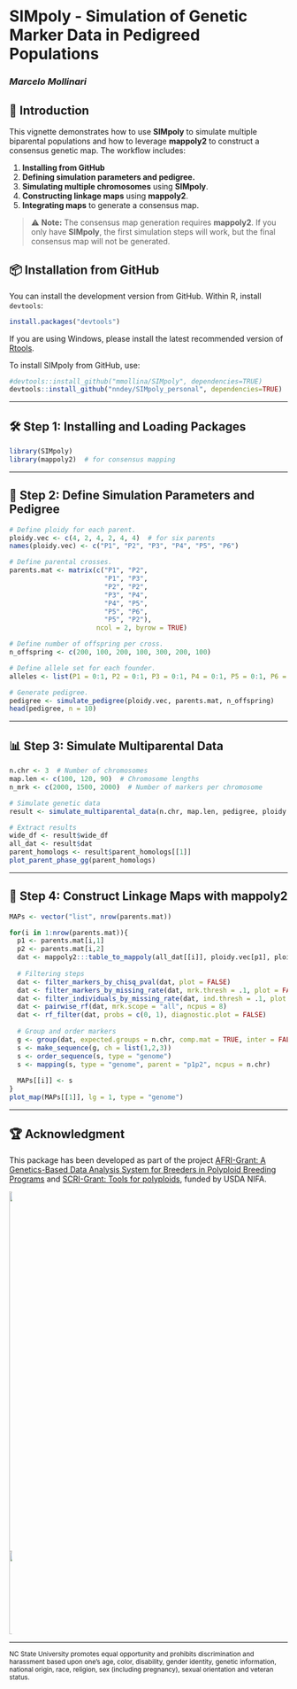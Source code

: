 # **SIMpoly - Simulation of Genetic Marker Data in Pedigreed Populations**

### *Marcelo Mollinari*

## 🚀 **Introduction**

This vignette demonstrates how to use **SIMpoly** to simulate multiple biparental populations and how to leverage **mappoly2** to construct a consensus genetic map. The workflow includes:

1. **Installing from GitHub**
2. **Defining simulation parameters and pedigree.**
3. **Simulating multiple chromosomes** using **SIMpoly**.
4. **Constructing linkage maps** using **mappoly2**.
5. **Integrating maps** to generate a consensus map.

> ⚠️ **Note:** The consensus map generation requires **mappoly2**. If you only have **SIMpoly**, the first simulation steps will work, but the final consensus map will not be generated.

## 📦 **Installation from GitHub**

You can install the development version from GitHub. Within R, install `devtools`:

```r
install.packages("devtools")
```

If you are using Windows, please install the latest recommended version of [Rtools](https://cran.r-project.org/bin/windows/Rtools/).

To install SIMpoly from GitHub, use:

```r
#devtools::install_github("mmollina/SIMpoly", dependencies=TRUE)
devtools::install_github("nndey/SIMpoly_personal", dependencies=TRUE)
```

---

## 🛠️ **Step 1: Installing and Loading Packages**

```r
library(SIMpoly)
library(mappoly2)  # for consensus mapping
```

---

## 🔬 **Step 2: Define Simulation Parameters and Pedigree**

```r
# Define ploidy for each parent.
ploidy.vec <- c(4, 2, 4, 2, 4, 4)  # for six parents
names(ploidy.vec) <- c("P1", "P2", "P3", "P4", "P5", "P6")

# Define parental crosses.
parents.mat <- matrix(c("P1", "P2",
                        "P1", "P3",
                        "P2", "P2",
                        "P3", "P4",
                        "P4", "P5",
                        "P5", "P6",
                        "P5", "P2"),
                      ncol = 2, byrow = TRUE)

# Define number of offspring per cross.
n_offspring <- c(200, 100, 200, 100, 300, 200, 100)

# Define allele set for each founder.
alleles <- list(P1 = 0:1, P2 = 0:1, P3 = 0:1, P4 = 0:1, P5 = 0:1, P6 = 0:1)

# Generate pedigree.
pedigree <- simulate_pedigree(ploidy.vec, parents.mat, n_offspring)
head(pedigree, n = 10)
```

---

## 📊 **Step 3: Simulate Multiparental Data**

```r
n.chr <- 3  # Number of chromosomes
map.len <- c(100, 120, 90)  # Chromosome lengths
n_mrk <- c(2000, 1500, 2000)  # Number of markers per chromosome

# Simulate genetic data
result <- simulate_multiparental_data(n.chr, map.len, pedigree, ploidy.vec, n_mrk, alleles, missing = 0.1, p = .3, rho = .7)

# Extract results
wide_df <- result$wide_df
all_dat <- result$dat
parent_homologs <- result$parent_homologs[[1]]
plot_parent_phase_gg(parent_homologs)
```

---

## 🔗 **Step 4: Construct Linkage Maps with mappoly2**

```r
MAPs <- vector("list", nrow(parents.mat))

for(i in 1:nrow(parents.mat)){
  p1 <- parents.mat[i,1]
  p2 <- parents.mat[i,2]
  dat <- mappoly2:::table_to_mappoly(all_dat[[i]], ploidy.vec[p1], ploidy.vec[p2], p1, p2)
  
  # Filtering steps
  dat <- filter_markers_by_chisq_pval(dat, plot = FALSE)
  dat <- filter_markers_by_missing_rate(dat, mrk.thresh = .1, plot = FALSE)
  dat <- filter_individuals_by_missing_rate(dat, ind.thresh = .1, plot = FALSE)
  dat <- pairwise_rf(dat, mrk.scope = "all", ncpus = 8)
  dat <- rf_filter(dat, probs = c(0, 1), diagnostic.plot = FALSE)
  
  # Group and order markers
  g <- group(dat, expected.groups = n.chr, comp.mat = TRUE, inter = FALSE)
  s <- make_sequence(g, ch = list(1,2,3))
  s <- order_sequence(s, type = "genome")
  s <- mapping(s, type = "genome", parent = "p1p2", ncpus = n.chr)
  
  MAPs[[i]] <- s
}
plot_map(MAPs[[1]], lg = 1, type = "genome")
```

---

## 🏆 **Acknowledgment**

This package has been developed as part of the project [AFRI-Grant: A Genetics-Based Data Analysis System for Breeders in Polyploid Breeding Programs](https://portal.nifa.usda.gov/web/crisprojectpages/1027948-a-genetics-based-data-analysis-system-for-breeders-in-polyploid-breeding-programs.html) and  [SCRI-Grant: Tools for polyploids](https://www.polyploids.org/), funded by USDA NIFA.


<div class="horizontalgap" style="width:5px">
     <a id="USDA-NIFA" href="https://portal.nifa.usda.gov/web/crisprojectpages/1027948-a-genetics-based-data-analysis-system-for-breeders-in-polyploid-breeding-programs.html"><img src="nifa-color-lockup.png" width="650" alt=""/></a> 
      <a id="NCSU" href="https://www.ncsu.edu/"><img src="https://brand.ncsu.edu/assets/logos/ncstate-brick-2x2-red.png" width="150" alt=""/></a>
    <span class="stretch"></span>
</div>


---
<sub>NC State University promotes equal opportunity and prohibits discrimination and harassment based upon one’s age, color, disability, gender identity, genetic information, national origin, race, religion, sex (including pregnancy), sexual orientation and veteran status.</sub>

